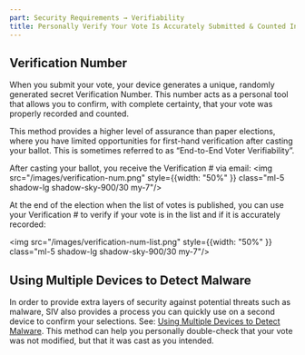 ```yaml
---
part: Security Requirements → Verifiability
title: Personally Verify Your Vote Is Accurately Submitted & Counted In The Final Tally
---
```


## Verification Number

When you submit your vote, your device generates a unique, randomly generated secret Verification Number. This number acts as a personal tool that allows you to confirm, with complete certainty, that your vote was properly recorded and counted.

This method provides a higher level of assurance than paper elections, where you have limited opportunities for first-hand verification after casting your ballot. This is sometimes referred to as “End-to-End Voter Verifiability”.

After casting your ballot, you receive the Verification \# via email: <img src="/images/verification-num.png" style={{width: "50%" }} class="ml-5 shadow-lg shadow-sky-900/30 my-7"/>

At the end of the election when the list of votes is published, you can use your Verification \# to verify if your vote is in the list and if it is accurately recorded:

<img src="/images/verification-num-list.png" style={{width: "50%" }} class="ml-5 shadow-lg shadow-sky-900/30 my-7"/>

## Using Multiple Devices to Detect Malware

In order to provide extra layers of security against potential threats such as malware, SIV also provides a process you can quickly use on a second device to confirm your selections. See: [Using Multiple Devices to Detect Malware](/verifiability/multiple-devices). This method can help you personally double-check that your vote was not modified, but that it was cast as you intended.

